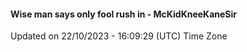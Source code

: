 #### Wise man says only fool rush in - McKidKneeKaneSir
Updated on 22/10/2023 - 16:09:29 (UTC) Time Zone
